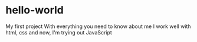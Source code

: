 # hello-world
My first project
With everything you need to know about me
I work well with html, css and now, I'm trying out JavaScript
